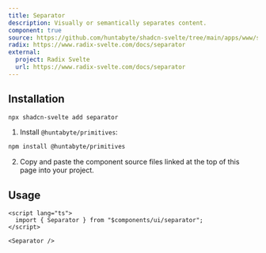 ```yaml
---
title: Separator
description: Visually or semantically separates content.
component: true
source: https://github.com/huntabyte/shadcn-svelte/tree/main/apps/www/src/lib/components/ui/separator
radix: https://www.radix-svelte.com/docs/separator
external:
  project: Radix Svelte
  url: https://www.radix-svelte.com/docs/separator
---
```


<script>
  import { ComponentPreview, ManualInstall } from '$lib/components/docs';
</script>

<ComponentPreview name="separator-demo">

<div />

</ComponentPreview>

## Installation

```bash
npx shadcn-svelte add separator
```

<ManualInstall>

1. Install `@huntabyte/primitives`:

```bash
npm install @huntabyte/primitives
```

2. Copy and paste the component source files linked at the top of this page into your project.

</ManualInstall>

## Usage

```svelte
<script lang="ts">
  import { Separator } from "$components/ui/separator";
</script>

<Separator />
```
